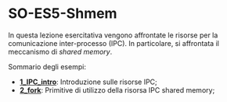 # SO-ES5-Shmem

In questa lezione esercitativa vengono affrontate le risorse per la comunicazione inter-processo (IPC). In particolare, si affrontata il meccanismo di *shared memory*.

Sommario degli esempi:

- [**1_IPC_intro**](https://github.com/SO-unina/esercitazioni/tree/main/SO-ES5-Shmem/1_IPC_intro): Introduzione sulle risorse IPC;
- [**2_fork**](https://github.com/SO-unina/esercitazioni/tree/main/SO-ES5-Shmem/2_shmem): Primitive di utilizzo della risorsa IPC shared memory;